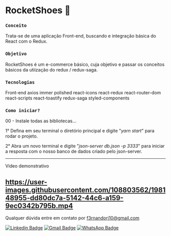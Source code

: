 # RocketShoes :floppy_disk:

### `Conceito`

Trata-se de uma aplicação Front-end, buscando e integração básica do React com o Redux.

### `Objetivo`

RocketShoes é um e-commerce básico, cuja objetivo e passar os conceitos básicos da utiização do redux / redux-saga. 

### `Tecnologias`

Front-end 
    axios
    immer
    polished
    react-icons
    react-redux
    react-router-dom
    react-scripts
    react-toastify
    redux-saga
    styled-components

### `Como iniciar?`

00 - Instale todas as bibliotecas...

1° Defina em seu terminal o diretório principal e digite "*yarn start*" para rodar o projeto.

2° Abra um novo terminal e digite "*json-server db.json -p 3333*" para iniciar a resposta com o nosso banco de dados criado pelo json-server.

------------------------------------------------------------------
Video demonstrativo

https://user-images.githubusercontent.com/108803562/198148955-dd80dc7a-5142-44c6-a159-9ec0342b795b.mp4
------------------------------------------------------------------
Qualquer dúvida entre em contato por <a href="mailto:f3rnandorj10@gmail.com?">f3rnandorj10@gmail.com</a>

[![Linkedin Badge](https://img.shields.io/badge/-LinkedIn-blue?style=flat-square&logo=Linkedin&logoColor=white&link=https://www.linkedin.com/in/fernando-henrique-6aaa28231/)](https://www.linkedin.com/in/fernando-henrique-6aaa28231/)
[![Gmail Badge](https://img.shields.io/badge/-Gmail-c14438?style=flat-square&logo=Gmail&logoColor=white&link=mailto:f3rnandorj10@gmail.com)](mailto:f3rnandorj10@gmail.com)
[![WhatsApp Badge](https://img.shields.io/badge/WhatsApp-25D366?style=flat-square&logo=whatsapp&logoColor=white)](https://wa.me/5521964121905)
